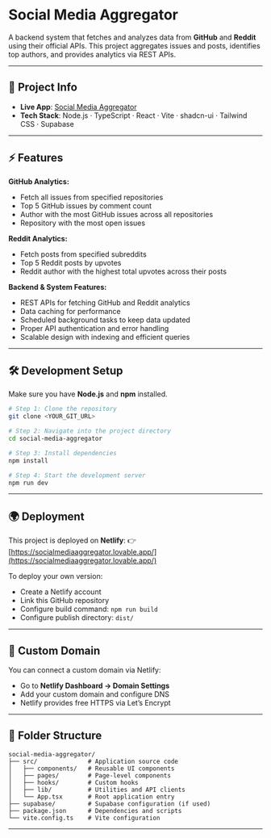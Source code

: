 # Social Media Aggregator

A backend system that fetches and analyzes data from **GitHub** and **Reddit** using their official APIs. This project aggregates issues and posts, identifies top authors, and provides analytics via REST APIs.

---

## 🚀 Project Info

* **Live App**: [Social Media Aggregator](https://socialmediaaggregator.lovable.app/)
* **Tech Stack**: Node.js · TypeScript · React · Vite · shadcn-ui · Tailwind CSS · Supabase

---

## ⚡ Features

**GitHub Analytics:**

* Fetch all issues from specified repositories
* Top 5 GitHub issues by comment count
* Author with the most GitHub issues across all repositories
* Repository with the most open issues

**Reddit Analytics:**

* Fetch posts from specified subreddits
* Top 5 Reddit posts by upvotes
* Reddit author with the highest total upvotes across their posts

**Backend & System Features:**

* REST APIs for fetching GitHub and Reddit analytics
* Data caching for performance
* Scheduled background tasks to keep data updated
* Proper API authentication and error handling
* Scalable design with indexing and efficient queries

---

## 🛠️ Development Setup

Make sure you have **Node.js** and **npm** installed.

```sh
# Step 1: Clone the repository
git clone <YOUR_GIT_URL>

# Step 2: Navigate into the project directory
cd social-media-aggregator

# Step 3: Install dependencies
npm install

# Step 4: Start the development server
npm run dev
```

---

## 🌍 Deployment

This project is deployed on **Netlify**:
👉 [https://socialmediaaggregator.lovable.app/](https://socialmediaaggregator.lovable.app/)

To deploy your own version:

* Create a Netlify account
* Link this GitHub repository
* Configure build command: `npm run build`
* Configure publish directory: `dist/`

---

## 🔗 Custom Domain

You can connect a custom domain via Netlify:

* Go to **Netlify Dashboard → Domain Settings**
* Add your custom domain and configure DNS
* Netlify provides free HTTPS via Let’s Encrypt

---

## 📂 Folder Structure

```
social-media-aggregator/
├── src/              # Application source code
│   ├── components/   # Reusable UI components
│   ├── pages/        # Page-level components
│   ├── hooks/        # Custom hooks
│   ├── lib/          # Utilities and API clients
│   └── App.tsx       # Root application entry
├── supabase/         # Supabase configuration (if used)
├── package.json      # Dependencies and scripts
└── vite.config.ts    # Vite configuration
```

---
